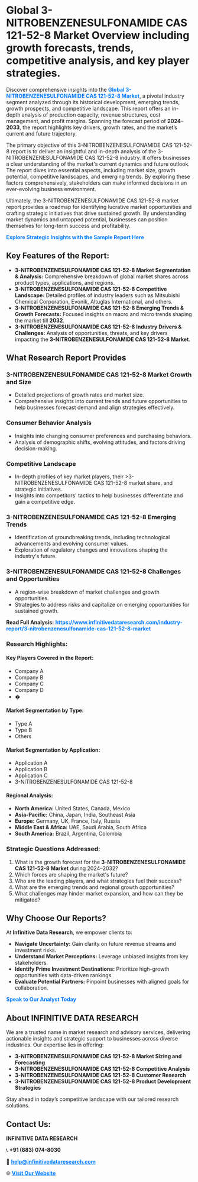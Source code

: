 <h1>Global 3-NITROBENZENESULFONAMIDE CAS 121-52-8 Market Overview including growth forecasts, trends, competitive analysis, and key player strategies.</h1>
<p>
Discover comprehensive insights into the 
<a href="https://www.infinitivedataresearch.com/industry-report/3-nitrobenzenesulfonamide-cas-121-52-8-market" rel="dofollow" style="color: #007BFF; text-decoration: none;"><strong>Global 3-NITROBENZENESULFONAMIDE CAS 121-52-8 Market</strong></a>, a pivotal industry segment analyzed through its historical development, emerging trends, growth prospects, and competitive landscape. This report offers an in-depth analysis of production capacity, revenue structures, cost management, and profit margins. Spanning the forecast period of <strong>2024–2033</strong>, the report highlights key drivers, growth rates, and the market’s current and future trajectory.
</p>
<p>
The primary objective of this 3-NITROBENZENESULFONAMIDE CAS 121-52-8 report is to deliver an insightful and in-depth analysis of the 3-NITROBENZENESULFONAMIDE CAS 121-52-8 industry. It offers businesses a clear understanding of the market's current dynamics and future outlook. The report dives into essential aspects, including market size, growth potential, competitive landscapes, and emerging trends. By exploring these factors comprehensively, stakeholders can make informed decisions in an ever-evolving business environment.
</p>
<p>
Ultimately, the 3-NITROBENZENESULFONAMIDE CAS 121-52-8 market report provides a roadmap for identifying lucrative market opportunities and crafting strategic initiatives that drive sustained growth. By understanding market dynamics and untapped potential, businesses can position themselves for long-term success and profitability.
</p>
<p>
<a href="https://www.infinitivedataresearch.com/request-sample/reportId=102530" style="color: #007BFF; text-decoration: none;"><strong>Explore Strategic Insights with the Sample Report Here</strong></a>
</p>

<h2>Key Features of the Report:</h2>
<ul>
<li><strong>3-NITROBENZENESULFONAMIDE CAS 121-52-8 Market Segmentation & Analysis:</strong> Comprehensive breakdown of global market shares across product types, applications, and regions.</li>
<li><strong>3-NITROBENZENESULFONAMIDE CAS 121-52-8 Competitive Landscape:</strong> Detailed profiles of industry leaders such as Mitsubishi Chemical Corporation, Evonik, Altuglas International, and others.</li>
<li><strong>3-NITROBENZENESULFONAMIDE CAS 121-52-8 Emerging Trends & Growth Forecasts:</strong> Focused insights on macro and micro trends shaping the market till <strong>2032</strong>.</li>
<li><strong>3-NITROBENZENESULFONAMIDE CAS 121-52-8 Industry Drivers & Challenges:</strong> Analysis of opportunities, threats, and key drivers impacting the <strong>3-NITROBENZENESULFONAMIDE CAS 121-52-8 Market</strong>.</li>
</ul>

<h2>What Research Report Provides</h2>
<h3>3-NITROBENZENESULFONAMIDE CAS 121-52-8 Market Growth and Size</h3>
<ul>
<li>Detailed projections of growth rates and market size.</li>
<li>Comprehensive insights into current trends and future opportunities to help businesses forecast demand and align strategies effectively.</li>
</ul>

<h3>Consumer Behavior Analysis</h3>
<ul>
<li>Insights into changing consumer preferences and purchasing behaviors.</li>
<li>Analysis of demographic shifts, evolving attitudes, and factors driving decision-making.</li>
</ul>

<h3>Competitive Landscape</h3>
<ul>
<li>In-depth profiles of key market players, their >3-NITROBENZENESULFONAMIDE CAS 121-52-8 market share, and strategic initiatives.</li>
<li>Insights into competitors' tactics to help businesses differentiate and gain a competitive edge.</li>
</ul>

<h3>3-NITROBENZENESULFONAMIDE CAS 121-52-8 Emerging Trends</h3>
<ul>
<li>Identification of groundbreaking trends, including technological advancements and evolving consumer values.</li>
<li>Exploration of regulatory changes and innovations shaping the industry's future.</li>
</ul>

<h3>3-NITROBENZENESULFONAMIDE CAS 121-52-8 Challenges and Opportunities</h3>
<ul>
<li>A region-wise breakdown of market challenges and growth opportunities.</li>
<li>Strategies to address risks and capitalize on emerging opportunities for sustained growth.</li>
</ul>
<p><strong>Read Full Analysis:</strong> <a href="https://www.infinitivedataresearch.com/industry-report/3-nitrobenzenesulfonamide-cas-121-52-8-market" rel="dofollow" style="color: #007BFF; text-decoration: none;"><strong>https://www.infinitivedataresearch.com/industry-report/3-nitrobenzenesulfonamide-cas-121-52-8-market</strong></a></p>
<h3>Research Highlights:</h3>
<h4>Key Players Covered in the Report:</h4>
<ul><li>Company A</li><li>Company B</li><li>Company C</li><li>Company D</li><li>�</li></ul>
<h4>Market Segmentation by Type:</h4>
<ul><li>Type A</li><li>Type B</li><li>Others</li></ul>
<h4>Market Segmentation by Application:</h4>
<ul><li>Application A</li><li>Application B</li><li>Application C</li><li>3-NITROBENZENESULFONAMIDE CAS 121-52-8</li></ul>

<h4>Regional Analysis:</h4>
<ul>
<li><strong>North America:</strong> United States, Canada, Mexico</li>
<li><strong>Asia-Pacific:</strong> China, Japan, India, Southeast Asia</li>
<li><strong>Europe:</strong> Germany, UK, France, Italy, Russia</li>
<li><strong>Middle East & Africa:</strong> UAE, Saudi Arabia, South Africa</li>
<li><strong>South America:</strong> Brazil, Argentina, Colombia</li>
</ul>

<h3>Strategic Questions Addressed:</h3>
<ol>
<li>What is the growth forecast for the <strong>3-NITROBENZENESULFONAMIDE CAS 121-52-8 Market</strong> during 2024–2032?</li>
<li>Which forces are shaping the market's future?</li>
<li>Who are the leading players, and what strategies fuel their success?</li>
<li>What are the emerging trends and regional growth opportunities?</li>
<li>What challenges may hinder market expansion, and how can they be mitigated?</li>
</ol>

<h2>Why Choose Our Reports?</h2>
<p>At <strong>Infinitive Data Research</strong>, we empower clients to:</p>
<ul>
<li><strong>Navigate Uncertainty:</strong> Gain clarity on future revenue streams and investment risks.</li>
<li><strong>Understand Market Perceptions:</strong> Leverage unbiased insights from key stakeholders.</li>
<li><strong>Identify Prime Investment Destinations:</strong> Prioritize high-growth opportunities with data-driven rankings.</li>
<li><strong>Evaluate Potential Partners:</strong> Pinpoint businesses with aligned goals for collaboration.</li>
</ul>
<p><a href="https://www.infinitivedataresearch.com/industry-report/3-nitrobenzenesulfonamide-cas-121-52-8-market" rel="dofollow" style="color: #007BFF; text-decoration: none;"><strong>Speak to Our Analyst Today</strong></a></p>

<h2>About INFINITIVE DATA RESEARCH</h2>
<p>We are a trusted name in market research and advisory services, delivering actionable insights and strategic support to businesses across diverse industries. Our expertise lies in offering:</p>
<ul>
<li><strong>3-NITROBENZENESULFONAMIDE CAS 121-52-8 Market Sizing and Forecasting</strong></li>
<li><strong>3-NITROBENZENESULFONAMIDE CAS 121-52-8 Competitive Analysis</strong></li>
<li><strong>3-NITROBENZENESULFONAMIDE CAS 121-52-8 Customer Research</strong></li>
<li><strong>3-NITROBENZENESULFONAMIDE CAS 121-52-8 Product Development Strategies</strong></li>
</ul>
<p>Stay ahead in today’s competitive landscape with our tailored research solutions.</p>

<h2>Contact Us:</h2>
<p><strong>INFINITIVE DATA RESEARCH</strong></p>
<p>📞 <strong>+91 (883) 074-8030</strong></p>
<p>📧 <strong><a href="mailto:help@infinitivedataresearch.com" style="color: #007BFF;">help@infinitivedataresearch.com</a></strong></p>
<p>🌐 <strong><a href="https://www.infinitivedataresearch.com" rel="dofollow" style="color: #007BFF;">Visit Our Website</a></strong></p>